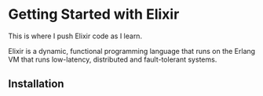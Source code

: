 # Getting Started with Elixir

This is where I push Elixir code as I learn.

Elixir is a dynamic, functional programming language that runs on the Erlang VM that runs low-latency, distributed and fault-tolerant systems.

## Installation
